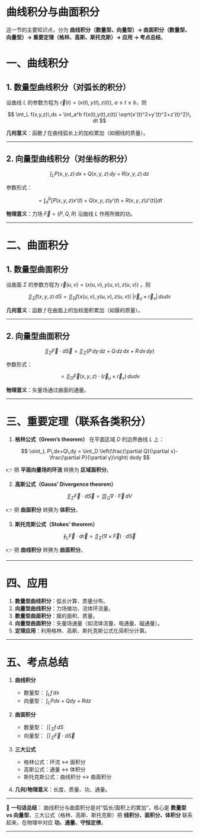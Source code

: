 # 曲线积分与曲面积分
这一节的主要知识点，分为 **曲线积分（数量型、向量型）→ 曲面积分（数量型、向量型）→ 重要定理（格林、高斯、斯托克斯）→ 应用 → 考点总结**。



# 一、曲线积分

## 1. 数量型曲线积分（对弧长的积分）

设曲线 $L$ 的参数方程为 $\vec{r}(t)=(x(t),y(t),z(t)),\ a\le t\le b$，则

$$
\int_L f(x,y,z)\,ds = \int_a^b f(x(t),y(t),z(t)) \sqrt{x'(t)^2+y'(t)^2+z'(t)^2}\, dt
$$

**几何意义**：函数 $f$ 在曲线弧长上的加权累加（如细线的质量）。

---

## 2. 向量型曲线积分（对坐标的积分）

$$
\int_L P(x,y,z)\,dx + Q(x,y,z)\,dy + R(x,y,z)\,dz
$$

参数形式：

$$
= \int_a^b \big[P(x,y,z)x'(t)+Q(x,y,z)y'(t)+R(x,y,z)z'(t)\big] dt
$$

**物理意义**：力场 $\vec{F}=(P,Q,R)$ 沿曲线 $L$ 作用所做的功。

---

# 二、曲面积分

## 1. 数量型曲面积分

设曲面 $\Sigma$ 的参数方程为 $\vec{r}(u,v)=(x(u,v),y(u,v),z(u,v))$ ，则

$$
\iint_\Sigma f(x,y,z)\,dS = \iint_D f(x(u,v),y(u,v),z(u,v))\; \big|\vec{r}_u \times \vec{r}_v\big| \, dudv
$$

**几何意义**：函数 $f$ 在曲面上的加权面积累加（如膜的质量）。

---

## 2. 向量型曲面积分

$$
\iint_\Sigma \vec{F}\cdot d\vec{S} = \iint_\Sigma (P\,dy\,dz+Q\,dz\,dx+R\,dx\,dy)
$$

参数形式：

$$
= \iint_D \vec{F}(x,y,z)\cdot (\vec{r}_u \times \vec{r}_v)\, dudv
$$

**物理意义**：矢量场通过曲面的通量。

---

# 三、重要定理（联系各类积分）

1. **格林公式（Green’s theorem）**
   在平面区域 $D$ 的边界曲线 $L$ 上：

$$
\oint_L P\,dx+Q\,dy = \iint_D \left(\frac{\partial Q}{\partial x}-\frac{\partial P}{\partial y}\right) dxdy
$$

👉 把 **平面向量场的环流** 转换为 **区域面积分**。

2. **高斯公式（Gauss’ Divergence theorem）**

$$
\iint_\Sigma \vec{F}\cdot d\vec{S} = \iiint_\Omega \nabla\cdot \vec{F}\, dV
$$

👉 把 **曲面积分** 转换为 **体积分**。

3. **斯托克斯公式（Stokes’ theorem）**

$$
\oint_L \vec{F}\cdot d\vec{r} = \iint_\Sigma (\nabla\times \vec{F})\cdot d\vec{S}
$$

👉 把 **曲线积分** 转换为 **曲面积分**。

---

# 四、应用

1. **数量型曲线积分**：弧长计算、质量分布。
2. **向量型曲线积分**：力场做功、流体环流量。
3. **数量型曲面积分**：膜的面积、质量。
4. **向量型曲面积分**：矢量场通量（如流体流量、电通量、磁通量）。
5. **定理应用**：利用格林、高斯、斯托克斯公式化简积分计算。

---

# 五、考点总结

1. **曲线积分**

   * 数量型： $\int_L f\,ds$
   * 向量型： $\int_L Pdx+Qdy+Rdz$

2. **曲面积分**

   * 数量型： $\iint_\Sigma f\,dS$
   * 向量型： $\iint_\Sigma \vec{F}\cdot d\vec{S}$

3. **三大公式**

   * 格林公式：环流 ↔ 面积分
   * 高斯公式：通量 ↔ 体积分
   * 斯托克斯公式：曲线积分 ↔ 曲面积分

4. **几何/物理意义**：长度、质量、功、通量。

---

📌 **一句话总结**：
曲线积分与曲面积分是对“弧长/面积上的累加”，核心是 **数量型 vs 向量型**，三大公式（格林、高斯、斯托克斯）把 **线积分、面积分、体积分** 联系起来，在物理中对应 **功、通量、守恒定律**。

---


